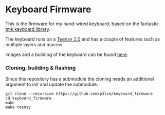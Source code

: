 # Keyboard Firmware

This is the firmware for my hand-wired keyboard, based on the fantastic [tmk keyboard library](https://github.com/tmk/tmk_core).  

The keyboard runs on a [Teensy 2.0](http://www.pjrc.com/store/teensy.html) and has a couple of features such as multiple layers and macros.

Images and a buildlog of the keyboard can be found [here](https://imgur.com/a/zwsDN).


### Cloning, building & flashing

Since this repository has a submodule the cloning needs an additional argument to init and update the submodule.

```
git clone --recursive https://github.com/p3lim/keyboard_firmware
cd keyboard_firmware
make
make teensy
```
